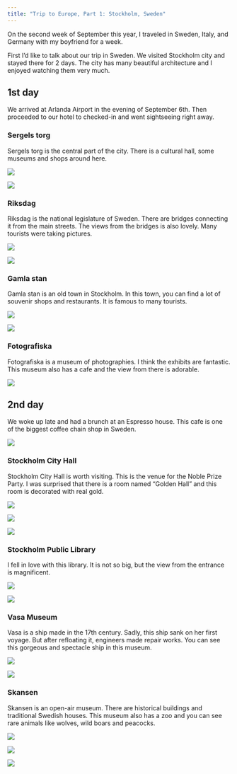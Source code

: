 ```yaml
---
title: "Trip to Europe, Part 1: Stockholm, Sweden"
---
```



On the second week of September this year, I traveled in Sweden, Italy, and Germany with my boyfriend for a week. 

First I’d like to talk about our trip in Sweden. We visited Stockholm city and stayed there for 2 days. The city has many beautiful architecture and I enjoyed watching them very much. 

## 1st day

We arrived at Arlanda Airport in the evening of September 6th. Then proceeded to our hotel to checked-in and went sightseeing right away.

### Sergels torg

Sergels torg is the central part of the city. There is a cultural hall, some museums  and shops around here.

![](/images/eurotrip-thumb/eurotrip-1.jpg)

![](/images/eurotrip-thumb/eurotrip-9.jpg)

### Riksdag

Riksdag is the national legislature of Sweden. There are bridges connecting it  from the main streets. The views from the bridges is also lovely. Many tourists were taking pictures.

![](/images/eurotrip-thumb/eurotrip-17.jpg)

![](/images/eurotrip-thumb/eurotrip-18.jpg)

### Gamla stan

Gamla stan is an old town in Stockholm. In this town, you can find a lot of souvenir shops and restaurants. It is famous to many tourists.

![](/images/eurotrip-thumb/eurotrip-19.jpg)

![](/images/eurotrip-thumb/eurotrip-20.jpg)

### Fotografiska

Fotografiska is a museum of photographies. I think the exhibits are fantastic. This museum also has a cafe and the view from there is adorable.

![](/images/eurotrip-thumb/eurotrip-21.jpg)

## 2nd day

We woke up late and had a brunch at an Espresso house. This cafe is one of the biggest coffee chain shop in Sweden.

![](/images/eurotrip-thumb/eurotrip-22.jpg)

### Stockholm City Hall

Stockholm City Hall is worth visiting. This is the venue for the Noble Prize Party. I was surprised that there is a room named “Golden Hall” and this room is decorated with real gold.

![](/images/eurotrip-thumb/eurotrip-4.jpg)

![](/images/eurotrip-thumb/eurotrip-8.jpg)

![](/images/eurotrip-thumb/eurotrip-27.jpg)

### Stockholm Public Library

I fell in love with this library. It is not so big, but the view from the entrance is magnificent.

![](/images/eurotrip-thumb/eurotrip-11.jpg)

![](/images/eurotrip-thumb/eurotrip-12.jpg)

### Vasa Museum

Vasa is a ship made in the 17th century. Sadly, this ship sank on her first voyage. But after refloating it, engineers made repair works. You can see this gorgeous and spectacle ship in this museum.

![](/images/eurotrip-thumb/eurotrip-41.jpg)

![](/images/eurotrip-thumb/eurotrip-42.jpg)

### Skansen

Skansen is an open-air museum. There are historical buildings and traditional Swedish houses. This museum also has a zoo and you can see rare animals like wolves, wild boars and peacocks.

![](/images/eurotrip-thumb/eurotrip-46.jpg)

![](/images/eurotrip-thumb/eurotrip-45.jpg)

![](/images/eurotrip-thumb/eurotrip-47.jpg)


